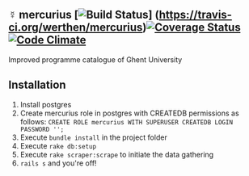 ☿ mercurius [![Build Status](https://travis-ci.org/werthen/mercurius.svg?branch=master)] (https://travis-ci.org/werthen/mercurius)[![Coverage Status](https://coveralls.io/repos/github/werthen/mercurius/badge.svg?branch=master)](https://coveralls.io/github/werthen/mercurius?branch=master)[![Code Climate](https://codeclimate.com/github/werthen/mercurius/badges/gpa.svg)](https://codeclimate.com/github/werthen/mercurius)
---------

Improved programme catalogue of Ghent University

## Installation

1. Install postgres
2. Create mercurius role in postgres with CREATEDB permissions as follows: `CREATE ROLE mercurius WITH SUPERUSER CREATEDB LOGIN PASSWORD '';`
3. Execute `bundle install` in the project folder
4. Execute `rake db:setup`
5. Execute `rake scraper:scrape` to initiate the data gathering
6. `rails s` and you're off!
